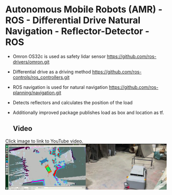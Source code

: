 # Autonomous Mobile Robots (AMR) - ROS - Differential Drive Natural Navigation - Reflector-Detector - ROS

- Omron OS32c is used as safety lidar sensor
https://github.com/ros-drivers/omron.git

- Differential drive as a driving method
https://github.com/ros-controls/ros_controllers.git

- ROS navigation is used for natural navigation
https://github.com/ros-planning/navigation.git

- Detects reflectors and calculates the position of the load
- Additionally improved package publishes load as box and location as tf.

  ## Video
Click image to link to YouTube video.  
[![](https://github.com/mkorkmz/Autonomous-Mobile-Robots-Reflector-Detector-ROS/blob/main/amr.png?raw=true)](https://youtu.be/_1Ka61er1XY)   

